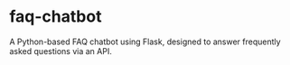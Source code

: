 # faq-chatbot
 A Python-based FAQ chatbot using Flask, designed to answer frequently asked questions via an API.
